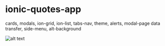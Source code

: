 # ionic-quotes-app
cards, modals, ion-grid, ion-list, tabs-nav, theme, alerts, modal-page data transfer, side-menu, alt-background

![alt text](screenshots/ionic-quotes-app-1.jpg "Description goes here")
